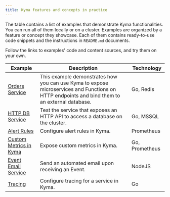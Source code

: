 ```yaml
---
title: Kyma features and concepts in practice
---
```


The table contains a list of examples that demonstrate Kyma functionalities. You can run all of them locally or on a cluster. Examples are organized by a feature or concept they showcase. Each of them contains ready-to-use code snippets and the instructions in `README.md` documents.

Follow the links to examples' code and content sources, and try them on your own.

| Example | Description | Technology |
|---|---|---|
| [Orders Service](https://github.com/kyma-project/examples/blob/master/orders-service/README.md) | This example demonstrates how you can use Kyma to expose microservices and Functions on HTTP endpoints and bind them to an external database. | Go, Redis |
| [HTTP DB Service](https://github.com/kyma-project/examples/blob/master/http-db-service/README.md) | Test the service that exposes an HTTP API to access a database on the cluster. | Go, MSSQL |
| [Alert Rules](https://github.com/kyma-project/examples/blob/master/monitoring-alert-rules/README.md) | Configure alert rules in Kyma.  | Prometheus |
| [Custom Metrics in Kyma](https://github.com/kyma-project/examples/blob/master/monitoring-custom-metrics/README.md) | Expose custom metrics in Kyma.  | Go, Prometheus |
| [Event Email Service](https://github.com/kyma-project/examples/blob/master/event-email-service/README.md) | Send an automated email upon receiving an Event.  | NodeJS |
| [Tracing](https://github.com/kyma-project/examples/blob/master/tracing/README.md) | Configure tracing for a service in Kyma. | Go |
